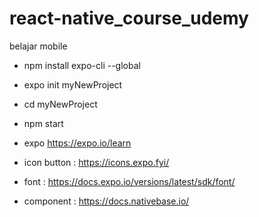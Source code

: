 # react-native_course_udemy
belajar mobile

- npm install expo-cli --global

- expo init myNewProject
- cd myNewProject
- npm start


* expo 
https://expo.io/learn

* icon button :
https://icons.expo.fyi/

* font :
https://docs.expo.io/versions/latest/sdk/font/

* component :
https://docs.nativebase.io/